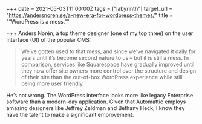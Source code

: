 +++
date = 2021-05-03T11:00:00Z
tags = ["labyrinth"]
target_url = "https://andersnoren.se/a-new-era-for-wordpress-themes/"
title = "\"WordPress is a mess.\""

+++
Anders Norén, a top theme designer (one of my top three) on the user interface (UI) of the popular CMS:

> We’ve gotten used to that mess, and since we’ve navigated it daily for years until it’s become second nature to us – but it is still a mess. In comparison, services like Squarespace have gradually improved until they now offer site owners more control over the structure and design of their site than the out-of-box WordPress experience while still being more user friendly.

He’s not wrong. The WordPress interface looks more like legacy Enterprise software than a modern-day application. Given that Automattic employs amazing designers like Jeffrey Zeldman and Bethany Heck, I know they have the talent to make a significant emprovement.